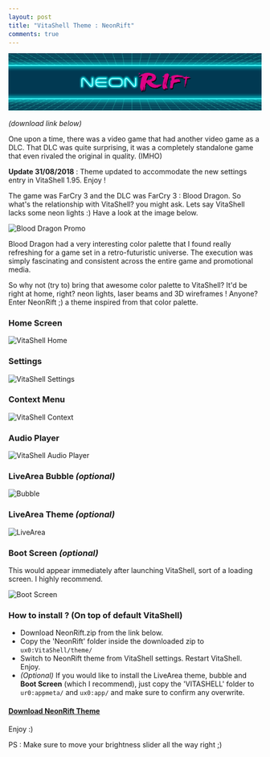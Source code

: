 ```yaml
---
layout: post
title: "VitaShell Theme : NeonRift"
comments: true
---
```


![NeonRift theme header](/images/content/neon-rift-header.png)

*(download link below)*

One upon a time, there was a video game that had another video game as a DLC. That DLC was quite surprising, it was a completely standalone game that even rivaled the original in quality. (IMHO) 

<!--more-->

**Update 31/08/2018** : Theme updated to accommodate the new settings entry in VitaShell 1.95. Enjoy !

The game was FarCry 3 and the DLC was FarCry 3 : Blood Dragon. So what's the relationship with VitaShell? you might ask. Lets say VitaShell lacks some neon lights :) Have a look at the image below.

![Blood Dragon Promo](https://i.imgur.com/d3KaQib.jpg)

Blood Dragon had a very interesting color palette that I found really refreshing for a game set in a retro-futuristic universe. The execution was simply fascinating and consistent across the entire game and promotional media. 

So why not (try to) bring that awesome color palette to VitaShell? It'd be right at home, right? neon lights, laser beams and 3D wireframes ! Anyone? Enter NeonRift ;) a theme inspired from that color palette.

### Home Screen

![VitaShell Home](https://i.imgur.com/avfoEqA.jpg)

### Settings

![VitaShell Settings](https://i.imgur.com/Ig7vHje.jpg)

### Context Menu

![VitaShell Context](https://i.imgur.com/GrOplxw.jpg)

### Audio Player

![VitaShell Audio Player](https://i.imgur.com/B62kmwx.jpg)

### LiveArea Bubble *(optional)*

![Bubble](https://i.imgur.com/mgpJne6.jpg)

### LiveArea Theme *(optional)*

![LiveArea](https://i.imgur.com/TlkhneI.jpg)

### Boot Screen *(optional)*

This would appear immediately after launching VitaShell, sort of a loading screen. I highly recommend.

![Boot Screen](https://i.imgur.com/sAon3ZD.png)

### How to install ? (On top of default VitaShell)

- Download NeonRift.zip from the link below.
- Copy the 'NeonRift' folder inside the downloaded zip to `ux0:VitaShell/theme/`
- Switch to NeonRift theme from VitaShell settings. Restart VitaShell. Enjoy.
- *(Optional)* If you would like to install the LiveArea theme, bubble and **Boot Screen** (which I recommend), just copy the 'VITASHELL' folder to `ur0:appmeta/` and `ux0:app/` and make sure to confirm any overwrite.

#### [Download NeonRift Theme](https://mega.nz/#!mQRnkAJL!ym4HyCOGDhXnxdgl_ymx1OI66r-jQs9HIcnEqf-I6jY)

Enjoy :)

PS : Make sure to move your brightness slider all the way right ;)